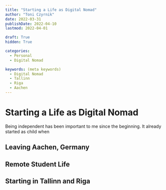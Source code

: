 ```yaml
---
title: "Starting a Life as Digital Nomad"
author: "Toni Czyrnik"
date: 2022-03-31
publishDate: 2022-04-10
lastmod: 2022-04-01

draft: True
hidden: True

categories:
  - Personal
  - Digital Nomad

keywords: (meta keywords)
  - Digital Nomad
  - Tallinn
  - Riga
  - Aachen
---
```


# Starting a Life as Digital Nomad

Being independent has been important to me since the beginning. It already started as child when 

## Leaving Aachen, Germany

## Remote Student Life

## Starting in Tallinn and Riga

